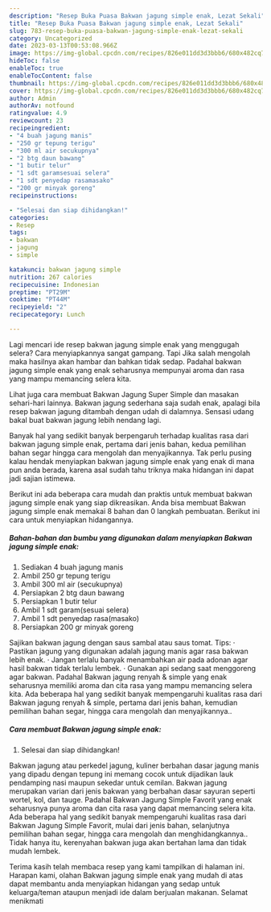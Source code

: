 ```yaml
---
description: "Resep Buka Puasa Bakwan jagung simple enak, Lezat Sekali"
title: "Resep Buka Puasa Bakwan jagung simple enak, Lezat Sekali"
slug: 783-resep-buka-puasa-bakwan-jagung-simple-enak-lezat-sekali
category: Uncategorized
date: 2023-03-13T00:53:08.966Z
image: https://img-global.cpcdn.com/recipes/826e011dd3d3bbb6/680x482cq70/bakwan-jagung-simple-enak-foto-resep-utama.jpg
hideToc: false
enableToc: true
enableTocContent: false
thumbnail: https://img-global.cpcdn.com/recipes/826e011dd3d3bbb6/680x482cq70/bakwan-jagung-simple-enak-foto-resep-utama.jpg
cover: https://img-global.cpcdn.com/recipes/826e011dd3d3bbb6/680x482cq70/bakwan-jagung-simple-enak-foto-resep-utama.jpg
author: Admin
authorAv: notfound
ratingvalue: 4.9
reviewcount: 23
recipeingredient:
- "4 buah jagung manis"
- "250 gr tepung terigu"
- "300 ml air secukupnya"
- "2 btg daun bawang"
- "1 butir telur"
- "1 sdt garamsesuai selera"
- "1 sdt penyedap rasamasako"
- "200 gr minyak goreng"
recipeinstructions:

- "Selesai dan siap dihidangkan!"
categories:
- Resep
tags:
- bakwan
- jagung
- simple

katakunci: bakwan jagung simple 
nutrition: 267 calories
recipecuisine: Indonesian
preptime: "PT29M"
cooktime: "PT44M"
recipeyield: "2"
recipecategory: Lunch

---
```



Lagi mencari ide resep bakwan jagung simple enak yang menggugah selera? Cara menyiapkannya sangat gampang. Tapi Jika salah mengolah maka hasilnya akan hambar dan bahkan tidak sedap. Padahal bakwan jagung simple enak yang enak seharusnya mempunyai aroma dan rasa yang mampu memancing selera kita.


Lihat juga cara membuat Bakwan Jagung Super Simple dan masakan sehari-hari lainnya. Bakwan jagung sederhana saja sudah enak, apalagi bila resep bakwan jagung ditambah dengan udah di dalamnya. Sensasi udang bakal buat bakwan jagung lebih nendang lagi.

Banyak hal yang sedikit banyak berpengaruh terhadap kualitas rasa dari bakwan jagung simple enak, pertama dari jenis bahan, kedua pemilihan bahan segar hingga cara mengolah dan menyajikannya. Tak perlu pusing kalau hendak menyiapkan bakwan jagung simple enak yang enak di mana pun anda berada, karena asal sudah tahu triknya maka hidangan ini dapat jadi sajian istimewa.


Berikut ini ada beberapa cara mudah dan praktis untuk membuat bakwan jagung simple enak yang siap dikreasikan. Anda bisa membuat Bakwan jagung simple enak memakai 8 bahan dan 0 langkah pembuatan. Berikut ini cara untuk menyiapkan hidangannya.

<!--inarticleads1-->

##### Bahan-bahan dan bumbu yang digunakan dalam menyiapkan Bakwan jagung simple enak:

1. Sediakan 4 buah jagung manis
1. Ambil 250 gr tepung terigu
1. Ambil 300 ml air (secukupnya)
1. Persiapkan 2 btg daun bawang
1. Persiapkan 1 butir telur
1. Ambil 1 sdt garam(sesuai selera)
1. Ambil 1 sdt penyedap rasa(masako)
1. Persiapkan 200 gr minyak goreng


Sajikan bakwan jagung dengan saus sambal atau saus tomat. Tips: · Pastikan jagung yang digunakan adalah jagung manis agar rasa bakwan lebih enak. · Jangan terlalu banyak menambahkan air pada adonan agar hasil bakwan tidak terlalu lembek. · Gunakan api sedang saat menggoreng agar bakwan. Padahal Bakwan jagung renyah &amp; simple yang enak seharusnya memiliki aroma dan cita rasa yang mampu memancing selera kita. Ada beberapa hal yang sedikit banyak mempengaruhi kualitas rasa dari Bakwan jagung renyah &amp; simple, pertama dari jenis bahan, kemudian pemilihan bahan segar, hingga cara mengolah dan menyajikannya.. 

<!--inarticleads2-->

##### Cara membuat Bakwan jagung simple enak:


1. Selesai dan siap dihidangkan!

Bakwan jagung atau perkedel jagung, kuliner berbahan dasar jagung manis yang dipadu dengan tepung ini memang cocok untuk dijadikan lauk pendamping nasi maupun sekedar untuk cemilan. Bakwan jagung merupakan varian dari jenis bakwan yang berbahan dasar sayuran seperti wortel, kol, dan tauge. Padahal Bakwan Jagung Simple Favorit yang enak seharusnya punya aroma dan cita rasa yang dapat memancing selera kita. Ada beberapa hal yang sedikit banyak mempengaruhi kualitas rasa dari Bakwan Jagung Simple Favorit, mulai dari jenis bahan, selanjutnya pemilihan bahan segar, hingga cara mengolah dan menghidangkannya.. Tidak hanya itu, kerenyahan bakwan juga akan bertahan lama dan tidak mudah lembek. 

Terima kasih telah membaca resep yang kami tampilkan di halaman ini. Harapan kami, olahan Bakwan jagung simple enak yang mudah di atas dapat membantu anda menyiapkan hidangan yang sedap untuk keluarga/teman ataupun menjadi ide dalam berjualan makanan. Selamat menikmati
